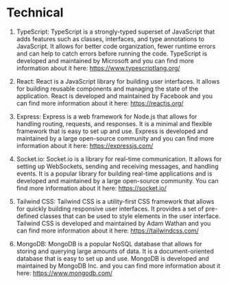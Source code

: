 # Technical

1. TypeScript: TypeScript is a strongly-typed superset of JavaScript that adds features such as classes, interfaces, and type annotations to JavaScript. It allows for better code organization, fewer runtime errors and can help to catch errors before running the code. TypeScript is developed and maintained by Microsoft and you can find more information about it here: <https://www.typescriptlang.org/>

2. React: React is a JavaScript library for building user interfaces. It allows for building reusable components and managing the state of the application. React is developed and maintained by Facebook and you can find more information about it here: <https://reactjs.org/>

3. Express: Express is a web framework for Node.js that allows for handling routing, requests, and responses. It is a minimal and flexible framework that is easy to set up and use. Express is developed and maintained by a large open-source community and you can find more information about it here: <https://expressjs.com/>

4. Socket.io: Socket.io is a library for real-time communication. It allows for setting up WebSockets, sending and receiving messages, and handling events. It is a popular library for building real-time applications and is developed and maintained by a large open-source community. You can find more information about it here: <https://socket.io/>

5. Tailwind CSS: Tailwind CSS is a utility-first CSS framework that allows for quickly building responsive user interfaces. It provides a set of pre-defined classes that can be used to style elements in the user interface. Tailwind CSS is developed and maintained by Adam Wathan and you can find more information about it here: <https://tailwindcss.com/>

6. MongoDB: MongoDB is a popular NoSQL database that allows for storing and querying large amounts of data. It is a document-oriented database that is easy to set up and use. MongoDB is developed and maintained by MongoDB Inc. and you can find more information about it here: <https://www.mongodb.com/>